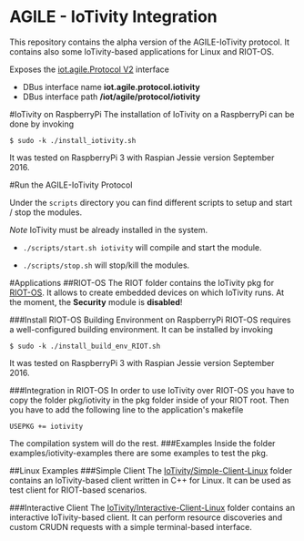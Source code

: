 AGILE - IoTivity Integration
======================

This repository contains the alpha version of the AGILE-IoTivity protocol.
It contains also some IoTivity-based applications for Linux and RIOT-OS.

Exposes the [iot.agile.Protocol V2](https://github.com/Agile-IoT/agile-api-spec/issues/15) interface

- DBus interface name **iot.agile.protocol.iotivity**
- DBus interface path **/iot/agile/protocol/iotivity**

#IoTivity on RaspberryPi
The installation of IoTivity on a RaspberryPi can be done by invoking
```
$ sudo -k ./install_iotivity.sh
```
It was tested on RaspberryPi 3 with Raspian Jessie version September 2016.

#Run the AGILE-IoTivity Protocol

Under the `scripts` directory you can find different scripts to setup and start / stop the modules.

*Note* IoTivity must be already installed in the system.

- `./scripts/start.sh iotivity` will compile and start the module.

- `./scripts/stop.sh` will stop/kill the modules.

#Applications
##RIOT-OS
The RIOT folder contains the IoTivity pkg for [RIOT-OS]. It allows to create embedded devices on which IoTivity runs. At the moment, the **Security** module is **disabled**! 

###Install RIOT-OS Building Environment on RaspberryPi
RIOT-OS requires a well-configured building environment. It can be installed by invoking
```
$ sudo -k ./install_build_env_RIOT.sh
```
It was tested on RaspberryPi 3 with Raspian Jessie version September 2016.

###Integration in RIOT-OS
In order to use IoTivity over RIOT-OS you have to copy the folder pkg/iotivity in the pkg folder inside of your RIOT root. Then you have to add the following line to the application's makefile
```
USEPKG += iotivity
```
The compilation system will do the rest.
###Examples
Inside the folder examples/iotivity-examples there are some examples to test the pkg.

##Linux Examples
###Simple Client
The [IoTivity/Simple-Client-Linux](IoTivity/Simple-Client-Linux) folder contains an IoTivity-based client written in C++ for Linux. It can be used as test client for RIOT-based scenarios.

###Interactive Client
The [IoTivity/Interactive-Client-Linux](IoTivity/Interactive-Client-Linux) folder contains an interactive IoTivity-based client. It can perform resource discoveries and custom CRUDN requests with a simple terminal-based interface.

[RIOT-OS]: https://github.com/RIOT-OS/RIOT
[IoTivity]: https://www.iotivity.org
